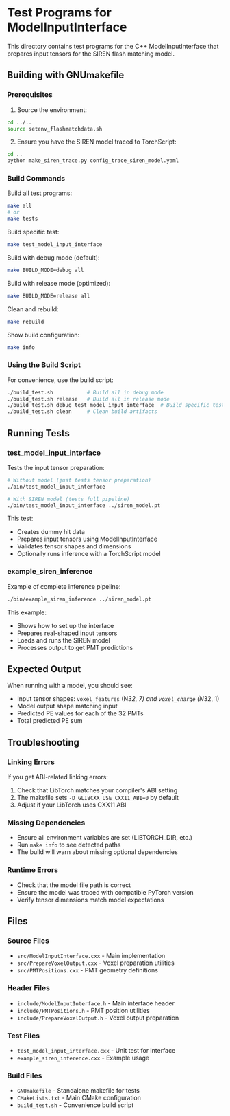 # Test Programs for ModelInputInterface

This directory contains test programs for the C++ ModelInputInterface that prepares input tensors for the SIREN flash matching model.

## Building with GNUmakefile

### Prerequisites

1. Source the environment:
```bash
cd ../..
source setenv_flashmatchdata.sh
```

2. Ensure you have the SIREN model traced to TorchScript:
```bash
cd ..
python make_siren_trace.py config_trace_siren_model.yaml
```

### Build Commands

Build all test programs:
```bash
make all
# or
make tests
```

Build specific test:
```bash
make test_model_input_interface
```

Build with debug mode (default):
```bash
make BUILD_MODE=debug all
```

Build with release mode (optimized):
```bash
make BUILD_MODE=release all
```

Clean and rebuild:
```bash
make rebuild
```

Show build configuration:
```bash
make info
```

### Using the Build Script

For convenience, use the build script:
```bash
./build_test.sh           # Build all in debug mode
./build_test.sh release   # Build all in release mode
./build_test.sh debug test_model_input_interface  # Build specific test
./build_test.sh clean     # Clean build artifacts
```

## Running Tests

### test_model_input_interface

Tests the input tensor preparation:
```bash
# Without model (just tests tensor preparation)
./bin/test_model_input_interface

# With SIREN model (tests full pipeline)
./bin/test_model_input_interface ../siren_model.pt
```

This test:
- Creates dummy hit data
- Prepares input tensors using ModelInputInterface
- Validates tensor shapes and dimensions
- Optionally runs inference with a TorchScript model

### example_siren_inference

Example of complete inference pipeline:
```bash
./bin/example_siren_inference ../siren_model.pt
```

This example:
- Shows how to set up the interface
- Prepares real-shaped input tensors
- Loads and runs the SIREN model
- Processes output to get PMT predictions

## Expected Output

When running with a model, you should see:
- Input tensor shapes: `voxel_features` (N*32, 7) and `voxel_charge` (N*32, 1)
- Model output shape matching input
- Predicted PE values for each of the 32 PMTs
- Total predicted PE sum

## Troubleshooting

### Linking Errors
If you get ABI-related linking errors:
1. Check that LibTorch matches your compiler's ABI setting
2. The makefile sets `-D_GLIBCXX_USE_CXX11_ABI=0` by default
3. Adjust if your LibTorch uses CXX11 ABI

### Missing Dependencies
- Ensure all environment variables are set (LIBTORCH_DIR, etc.)
- Run `make info` to see detected paths
- The build will warn about missing optional dependencies

### Runtime Errors
- Check that the model file path is correct
- Ensure the model was traced with compatible PyTorch version
- Verify tensor dimensions match model expectations

## Files

### Source Files
- `src/ModelInputInterface.cxx` - Main implementation
- `src/PrepareVoxelOutput.cxx` - Voxel preparation utilities
- `src/PMTPositions.cxx` - PMT geometry definitions

### Header Files
- `include/ModelInputInterface.h` - Main interface header
- `include/PMTPositions.h` - PMT position utilities
- `include/PrepareVoxelOutput.h` - Voxel output preparation

### Test Files
- `test_model_input_interface.cxx` - Unit test for interface
- `example_siren_inference.cxx` - Example usage

### Build Files
- `GNUmakefile` - Standalone makefile for tests
- `CMakeLists.txt` - Main CMake configuration
- `build_test.sh` - Convenience build script